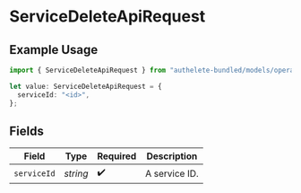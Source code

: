 # ServiceDeleteApiRequest

## Example Usage

```typescript
import { ServiceDeleteApiRequest } from "authelete-bundled/models/operations";

let value: ServiceDeleteApiRequest = {
  serviceId: "<id>",
};
```

## Fields

| Field              | Type               | Required           | Description        |
| ------------------ | ------------------ | ------------------ | ------------------ |
| `serviceId`        | *string*           | :heavy_check_mark: | A service ID.      |
